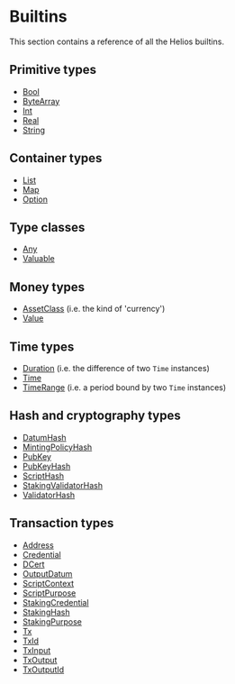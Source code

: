 # Builtins

This section contains a reference of all the Helios builtins.

## Primitive types

  * [Bool](./bool.md)
  * [ByteArray](./bytearray.md)
  * [Int](./int.md)
  * [Real](./real.md)
  * [String](./string.md)

## Container types

  * [List](./list.md)
  * [Map](./map.md)
  * [Option](./option.md)

## Type classes

  * [Any](./any.md)
  * [Valuable](./valuable.md)

## Money types

  * [AssetClass](./assetclass.md) (i.e. the kind of 'currency')
  * [Value](./value.md)

## Time types

  * [Duration](./duration.md) (i.e. the difference of two `Time` instances)
  * [Time](./time.md)
  * [TimeRange](./timerange.md) (i.e. a period bound by two `Time` instances)

## Hash and cryptography types

  * [DatumHash](./datumhash.md)
  * [MintingPolicyHash](./mintingpolicyhash.md)
  * [PubKey](./pubkey.md)
  * [PubKeyHash](./pubkeyhash.md)
  * [ScriptHash](./scripthash.md)
  * [StakingValidatorHash](./stakingvalidatorhash.md)
  * [ValidatorHash](./validatorhash.md)

## Transaction types

  * [Address](./address.md)
  * [Credential](./credential.md)
  * [DCert](./dcert.md)
  * [OutputDatum](./outputdatum.md)
  * [ScriptContext](./scriptcontext.md)
  * [ScriptPurpose](./scriptpurpose.md)
  * [StakingCredential](./stakingcredential.md)
  * [StakingHash](./stakinghash.md)
  * [StakingPurpose](./stakingpurpose.md)
  * [Tx](./tx.md)
  * [TxId](./txid.md)
  * [TxInput](./txinput.md)
  * [TxOutput](./txoutput.md)
  * [TxOutputId](./txoutputid.md)